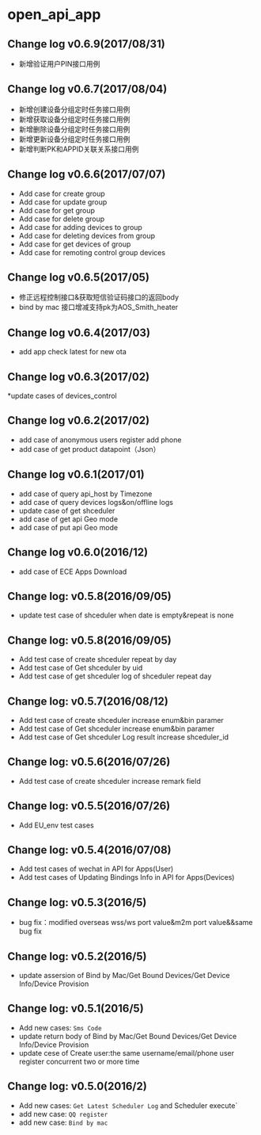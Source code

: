 open_api_app
==========


## Change log v0.6.9(2017/08/31)
* 新增验证用户PIN接口用例

## Change log v0.6.7(2017/08/04)
* 新增创建设备分组定时任务接口用例
* 新增获取设备分组定时任务接口用例
* 新增删除设备分组定时任务接口用例
* 新增更新设备分组定时任务接口用例
* 新增判断PK和APPID关联关系接口用例

## Change log v0.6.6(2017/07/07)
* Add case for create group
* Add case for update group
* Add case for get group
* Add case for delete group
* Add case for adding devices to group
* Add case for deleting devices from group
* Add case for get devices of group
* Add case for remoting control group devices

## Change log v0.6.5(2017/05)
* 修正远程控制接口&获取短信验证码接口的返回body
* bind by mac 接口增减支持pk为AOS_Smith_heater

## Change log v0.6.4(2017/03)
* add app check latest for new ota

## Change log v0.6.3(2017/02)
*update cases of devices_control

## Change log v0.6.2(2017/02)
* add case of anonymous users register add phone
* add case of get product datapoint（Json）

## Change log v0.6.1(2017/01)
* add case of query api_host by Timezone
* add case of query devices logs&on/offline logs
* update case of get shceduler
* add case of get api Geo mode
* add case of put api Geo mode

## Change log v0.6.0(2016/12)
* add case of ECE Apps Download 

## Change log: v0.5.8(2016/09/05)
* update test case of shceduler when date is empty&repeat is none

## Change log: v0.5.8(2016/09/05)
* Add test case of create shceduler repeat by day 
* Add test case of Get shceduler by uid
* Add test case of get shceduler log of shceduler repeat day

## Change log: v0.5.7(2016/08/12)
* Add test case of create shceduler increase enum&bin paramer 
* Add test case of Get shceduler increase enum&bin paramer
* Add test case of Get shceduler Log result increase shceduler_id

## Change log: v0.5.6(2016/07/26)
* Add test case of create shceduler increase remark field

## Change log: v0.5.5(2016/07/26)
* Add EU_env test cases

## Change log: v0.5.4(2016/07/08)
* Add test cases of wechat in API for Apps(User)
* Add test cases of Updating Bindings Info in API for Apps(Devices)

## Change log: v0.5.3(2016/5)
* bug fix：modified overseas wss/ws port value&m2m port value&&same bug fix

## Change log: v0.5.2(2016/5)
* update assersion of Bind by Mac/Get Bound Devices/Get Device Info/Device Provision

## Change log: v0.5.1(2016/5)
* Add new cases: `Sms Code` 
* update return body of Bind by Mac/Get Bound Devices/Get Device Info/Device Provision
* update cese of Create user:the same username/email/phone user register concurrent two or more time

## Change log: v0.5.0(2016/2)
* Add new cases: `Get Latest Scheduler Log` and Scheduler execute`
* add new case: `QQ register`
* add new case: `Bind by mac`
